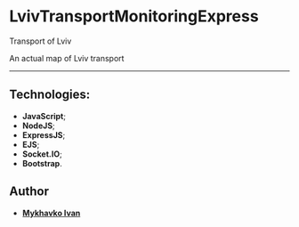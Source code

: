 LvivTransportMonitoringExpress
===================


Transport of Lviv

An actual map of Lviv transport

----------


Technologies:
-------------

 - **JavaScript**;
 - **NodeJS**;
 - **ExpressJS**;
 - **EJS**;
 - **Socket.IO**;
 - **Bootstrap**.

## Author

*  [**Mykhavko Ivan**](https://github.com/Tegos)